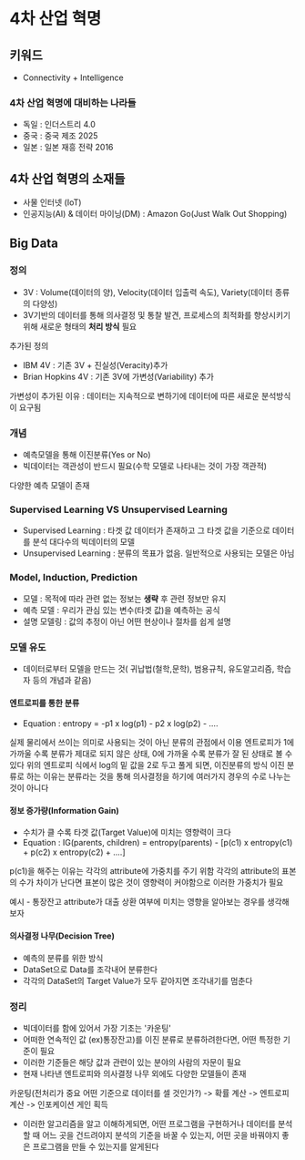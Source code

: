 # 4차 산업 혁명

## 키워드

- Connectivity + Intelligence

### 4차 산업 혁명에 대비하는 나라들

- 독일 : 인더스트리 4.0 
- 중국 : 중국 제조 2025
- 일본 : 일본 재흥 전략 2016

## 4차 산업 혁명의 소재들

- 사물 인터넷 (IoT)
- 인공지능(AI) & 데이터 마이닝(DM) : Amazon Go(Just Walk Out Shopping)

## Big Data

### 정의

- 3V : Volume(데이터의 양), Velocity(데이터 입출력 속도), Variety(데이터 종류의 다양성)
- 3V기반의 데이터를 통해 의사결정 및 통찰 발견, 프로세스의 최적화를 향상시키기 위해
  새로운 형태의 **처리 방식** 필요

추가된 정의

- IBM 4V : 기존 3V + 진실성(Veracity)추가
- Brian Hopkins 4V : 기존 3V에 가변성(Variability) 추가

가변성이 추가된 이유 : 데이터는 지속적으로 변하기에 데이터에 따른 새로운 분석방식이 요구됨

### 개념

- 예측모델을 통해 이진분류(Yes or No)
- 빅데이터는 객관성이 반드시 필요(수학 모델로 나타내는 것이 가장 객관적)

다양한 예측 모델이 존재

### Supervised Learning VS Unsupervised Learning

- Supervised Learning : 타겟 값 데이터가 존재하고 그 타겟 값을 기준으로 데이터를 분석
  									대다수의 빅데이터의 모델
- Unsupervised Learning : 분류의 목표가 없음. 일반적으로 사용되는 모델은 아님 

### Model, Induction, Prediction

- 모델 : 목적에 따라 관련 없는 정보는 **생략** 후 관련 정보만 유지
- 예측 모델 : 우리가 관심 있는 변수(타겟 값)을 예측하는 공식
- 설명 모델링 : 값의 추정이 아닌 어떤 현상이나 절차를 쉽게 설명

### 모델 유도

- 데이터로부터 모델을 만드는 것( 귀납법(철학,문학), 범용규칙, 유도알고리즘, 학습자 등의 개념과 같음)

#### 엔트로피를 통한 분류

- Equation : entropy = -p1 x log(p1) - p2 x log(p2) - ....

실제 물리에서 쓰이는 의미로 사용되는 것이 아닌 분류의 관점에서 이용
엔트로피가 1에 가까울 수록 분류가 제대로 되지 않은 상태, 0에 가까울 수록 분류가 잘 된 상태로 볼 수 있다
위의 엔트로피 식에서 log의 밑 값을 2로 두고 풀게 되면, 이진분류의 방식
이진 분류로 하는 이유는 분류라는 것을 통해 의사결정을 하기에 여러가지 경우의 수로 나누는 것이 아니다

#### 정보 증가량(Information Gain)

- 수치가 클 수록 타겟 값(Target Value)에 미치는 영향력이 크다
- Equation : IG(parents, children) = entropy(parents) - [p(c1) x entropy(c1) + p(c2) x entropy(c2) + ....]

p(c1)을 해주는 이유는 각각의 attribute에 가중치를 주기 위함
각각의 attribute의 표본의 수가 차이가 난다면 표본이 많은 것이 영향력이 커야함으로 이러한 가중치가 필요

예시 - 통장잔고 attribute가 대출 상환 여부에 미치는 영향을 알아보는 경우를 생각해보자

#### 의사결정 나무(Decision Tree)

- 예측의 분류를 위한 방식
- DataSet으로 Data를 조각내어 분류한다
- 각각의 DataSet의 Target Value가 모두 같아지면 조각내기를 멈춘다

### 정리 

- 빅데이터를 함에 있어서 가장 기초는 '카운팅'
- 어떠한 연속적인 값 (ex)통장잔고)를 이진 분류로 분류하려한다면, 어떤 특정한 기준이 필요
- 이러한 기준들은 해당 값과 관련이 있는 분야의 사람의 자문이 필요
- 현재 나타낸 엔트로피와 의사결정 나무 외에도 다양한 모델들이 존재

카운팅(전처리가 중요 어떤 기준으로 데이터를 셀 것인가?) -> 확률 계산 -> 엔트로피 계산 -> 인포케이션 게인 획득

- 이러한 알고리즘을 알고 이해하게되면, 어떤 프로그램을 구현하거나 데이터를 분석할 때
  어느 곳을 건드려야지 분석의 기준을 바꿀 수 있는지, 어떤 곳을 바꿔야지
  좋은 프로그램을 만들 수 있는지를 알게된다